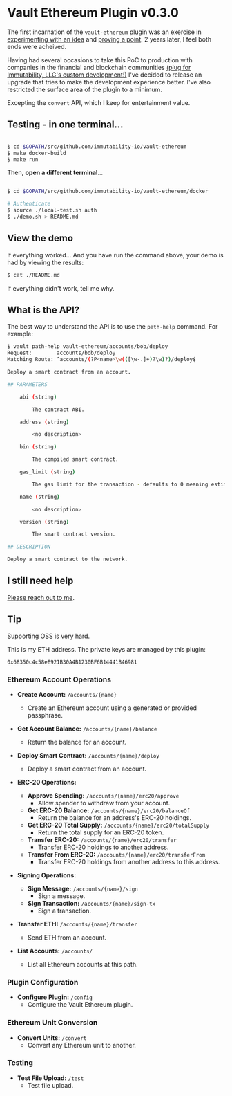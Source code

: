 # Vault Ethereum Plugin v0.3.0

The first incarnation of the `vault-ethereum` plugin was an exercise in [experimenting with an idea](https://www.hashicorp.com/resources/vault-platform-enterprise-blockchain) and [proving a point](https://immutability.io/). 2 years later, I feel both ends were acheived.

Having had several occasions to take this PoC to production with companies in the financial and blockchain communities [(plug for Immutability, LLC's custom development!)](mailto:jeff@immutability.io) I've decided to release an upgrade that tries to make the development experience better. I've also restricted the surface area of the plugin to a minimum.

Excepting the `convert` API, which I keep for entertainment value.

## Testing - in one terminal...

```sh

$ cd $GOPATH/src/github.com/immutability-io/vault-ethereum
$ make docker-build
$ make run

```

Then, **open a different terminal**...

```sh

$ cd $GOPATH/src/github.com/immutability-io/vault-ethereum/docker

# Authenticate
$ source ./local-test.sh auth
$ ./demo.sh > README.md

```

## View the demo

If everything worked... And you have run the command above, your demo is had by viewing the results: 

```sh
$ cat ./README.md
```

If everything didn't work, tell me why.

## What is the API?

The best way to understand the API is to use the `path-help` command. For example:

```sh
$ vault path-help vault-ethereum/accounts/bob/deploy                                                                [±new-version ●]
Request:        accounts/bob/deploy
Matching Route: ^accounts/(?P<name>\w(([\w-.]+)?\w)?)/deploy$

Deploy a smart contract from an account.

## PARAMETERS

    abi (string)

        The contract ABI.

    address (string)

        <no description>

    bin (string)

        The compiled smart contract.

    gas_limit (string)

        The gas limit for the transaction - defaults to 0 meaning estimate.

    name (string)

        <no description>

    version (string)

        The smart contract version.

## DESCRIPTION

Deploy a smart contract to the network.
```

## I still need help

[Please reach out to me](mailto:jeff@immutability.io). 

## Tip

Supporting OSS is very hard. 

This is my ETH address. The private keys are managed by this plugin: 

`0x68350c4c58eE921B30A4B1230BF6B14441B46981`


### Ethereum Account Operations
- **Create Account:** `/accounts/{name}`
  - Create an Ethereum account using a generated or provided passphrase.

- **Get Account Balance:** `/accounts/{name}/balance`
  - Return the balance for an account.

- **Deploy Smart Contract:** `/accounts/{name}/deploy`
  - Deploy a smart contract from an account.

- **ERC-20 Operations:**
  - **Approve Spending:** `/accounts/{name}/erc20/approve`
    - Allow spender to withdraw from your account.
  - **Get ERC-20 Balance:** `/accounts/{name}/erc20/balanceOf`
    - Return the balance for an address's ERC-20 holdings.
  - **Get ERC-20 Total Supply:** `/accounts/{name}/erc20/totalSupply`
    - Return the total supply for an ERC-20 token.
  - **Transfer ERC-20:** `/accounts/{name}/erc20/transfer`
    - Transfer ERC-20 holdings to another address.
  - **Transfer From ERC-20:** `/accounts/{name}/erc20/transferFrom`
    - Transfer ERC-20 holdings from another address to this address.

- **Signing Operations:**
  - **Sign Message:** `/accounts/{name}/sign`
    - Sign a message.
  - **Sign Transaction:** `/accounts/{name}/sign-tx`
    - Sign a transaction.

- **Transfer ETH:** `/accounts/{name}/transfer`
  - Send ETH from an account.

- **List Accounts:** `/accounts/`
  - List all Ethereum accounts at this path.

### Plugin Configuration
- **Configure Plugin:** `/config`
  - Configure the Vault Ethereum plugin.

### Ethereum Unit Conversion
- **Convert Units:** `/convert`
  - Convert any Ethereum unit to another.

### Testing
- **Test File Upload:** `/test`
  - Test file upload.
